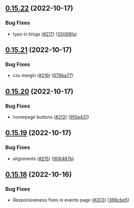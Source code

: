 ## [0.15.22](https://github.com/thecyberworld/thecyberhub.org/compare/v0.15.21...v0.15.22) (2022-10-17)


### Bug Fixes

* typo in blogs ([#217](https://github.com/thecyberworld/thecyberhub.org/issues/217)) ([35068fa](https://github.com/thecyberworld/thecyberhub.org/commit/35068fa07d805c5ca2c6db075bf546250b17a935))



## [0.15.21](https://github.com/thecyberworld/thecyberhub.org/compare/v0.15.20...v0.15.21) (2022-10-17)


### Bug Fixes

* css margin ([#216](https://github.com/thecyberworld/thecyberhub.org/issues/216)) ([079ba77](https://github.com/thecyberworld/thecyberhub.org/commit/079ba77fddf55a0dda41d3430a517677e6e3a4bc))



## [0.15.20](https://github.com/thecyberworld/thecyberhub.org/compare/v0.15.19...v0.15.20) (2022-10-17)


### Bug Fixes

* homepage buttons ([#212](https://github.com/thecyberworld/thecyberhub.org/issues/212)) ([910e431](https://github.com/thecyberworld/thecyberhub.org/commit/910e43149c231770feab8fd86effd6653b3dd782))



## [0.15.19](https://github.com/thecyberworld/thecyberhub.org/compare/v0.15.18...v0.15.19) (2022-10-17)


### Bug Fixes

* alignments ([#215](https://github.com/thecyberworld/thecyberhub.org/issues/215)) ([906487b](https://github.com/thecyberworld/thecyberhub.org/commit/906487b3f069c0ff6437f4ab0b9cb4a700dc2b52))



## [0.15.18](https://github.com/thecyberworld/thecyberhub.org/compare/v0.15.17...v0.15.18) (2022-10-16)


### Bug Fixes

* Responsiveness fixes in events page ([#203](https://github.com/thecyberworld/thecyberhub.org/issues/203)) ([396cbe5](https://github.com/thecyberworld/thecyberhub.org/commit/396cbe5cde6e605ec9ad3e7f671d1ac4a4429dc0))



